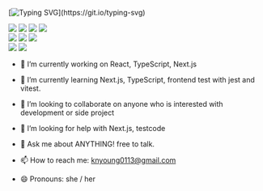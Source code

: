 
[![Typing SVG](https://readme-typing-svg.demolab.com?font=Fira+Code&weight=600&size=30&pause=1000&color=656DF7&background=CA84FF00&center=true&vCenter=true&random=false&width=600&lines=welcome+to+nyoung's+github!)](https://git.io/typing-svg)




<img src="https://img.shields.io/badge/JavaScript-F7DF1E?style=for-the-badge&logo=typescript&logoColor=white"> <img src="https://img.shields.io/badge/TypeScript-3178C6?style=for-the-badge&logo=typescript&logoColor=white"> <img src="https://img.shields.io/badge/React-61DAFB?style=for-the-badge&logo=react&logoColor=white"> <img src="https://img.shields.io/badge/Next.js-000000?style=for-the-badge&logo=nextdotjs&logoColor=white">
<br />
<img src="https://img.shields.io/badge/html5-E34F26?style=for-the-badge&logo=html5&logoColor=white"> <img src="https://img.shields.io/badge/CSS3-1572B6?style=for-the-badge&logo=css3&logoColor=white"> <img src="https://img.shields.io/badge/tailwindCSS-06B6D4?style=for-the-badge&logo=tailwindcss&logoColor=white"> 
<br />
<img src="https://img.shields.io/badge/react-query-FF4154?style=for-the-badge&logo=reactquery&logoColor=white"> <img src="https://img.shields.io/badge/reacthookform-EC5990?style=for-the-badge&logo=reacthookform&logoColor=white"> 

- 🔭 I’m currently working on React, TypeScript, Next.js

- 🌱 I’m currently learning Next.js, TypeScript, frontend test with jest and vitest.

- 👯 I’m looking to collaborate on anyone who is interested with development or side project

- 🤔 I’m looking for help with Next.js, testcode

- 💬 Ask me about ANYTHING! free to talk.

- 📫 How to reach me: knyoung0113@gmail.com

- 😄 Pronouns: she / her







